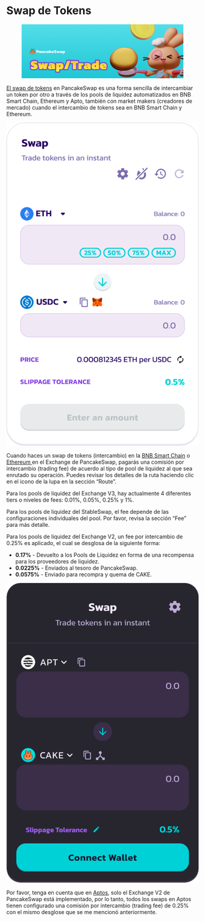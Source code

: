 # Swap de Tokens

<figure><img src="../../.gitbook/assets/0.png" alt=""><figcaption></figcaption></figure>

[El swap de tokens](https://pancakeswap.finance/swap) en PancakeSwap es una forma sencilla de intercambiar un token por otro a través de los pools de liquidez automatizados en BNB Smart Chain, Ethereum y Apto, también con market makers (creadores de mercado) cuando el intercambio de tokens sea en BNB Smart Chain y Ethereum.

![](../../.gitbook/assets/1.png)

Cuando haces un swap de tokens (intercambio) en la [BNB Smart Chain](https://pancakeswap.finance/swap?chain=bsc) o [Ethereum ](https://pancakeswap.finance/swap?chain=eth)en el Exchange de PancakeSwap, pagarás una comisión por intercambio (trading fee) de acuerdo al tipo de pool de liquidez al que sea enrutado su operación. Puedes revisar los detalles de la ruta haciendo clic en el icono de la lupa en la sección “Route”.

Para los pools de liquidez del Exchange V3, hay actualmente 4 diferentes tiers o niveles de fees: 0.01%, 0.05%, 0.25% y 1%.

Para los pools de liquidez del StableSwap, el fee depende de las configuraciones individuales del pool. Por favor, revisa la sección “Fee” para más detalle.

Para los pools de liquidez del Exchange V2, un fee por intercambio de 0.25% es aplicado, el cual se desglosa de la siguiente forma:

* **0.17%** - Devuelto a los Pools de Liquidez en forma de una recompensa para los proveedores de liquidez.
* **0.0225%** - Enviados al tesoro de PancakeSwap.
* **0.0575%** - Enviado para recompra y quema de CAKE.

![](../../.gitbook/assets/2.png)

Por favor, tenga en cuenta que en [Aptos](https://aptos.pancakeswap.finance/swap), solo el Exchange V2 de PancakeSwap está implementado, por lo tanto, todos los swaps en Aptos tienen configurado una comisión por intercambio (trading fee) de 0.25% con el mismo desglose que se me mencionó anteriormente.
